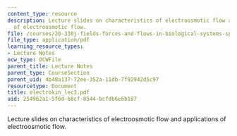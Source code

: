 ```yaml
---
content_type: resource
description: Lecture slides on characteristics of electroosmotic flow and applications
  of electroosmotic flow.
file: /courses/20-330j-fields-forces-and-flows-in-biological-systems-spring-2007/254962a15f6db8cf8544bcfdb6e6b187_electrokin_lec3.pdf
file_type: application/pdf
learning_resource_types:
- Lecture Notes
ocw_type: OCWFile
parent_title: Lecture Notes
parent_type: CourseSection
parent_uid: 4b48a137-72ee-352a-11db-7f92942d5c97
resourcetype: Document
title: electrokin_lec3.pdf
uid: 254962a1-5f6d-b8cf-8544-bcfdb6e6b187
---
```

Lecture slides on characteristics of electroosmotic flow and applications of electroosmotic flow.

